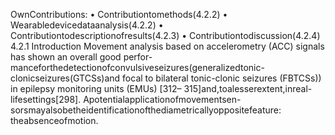 OwnContributions:
• Contributiontomethods(4.2.2)
• Wearabledevicedataanalysis(4.2.2)
• Contributiontodescriptionofresults(4.2.3)
• Contributiontodiscussion(4.2.4)
4.2.1 Introduction
Movement analysis based on accelerometry (ACC) signals has shown an overall good perfor-
manceforthedetectionofconvulsiveseizures(generalizedtonic-clonicseizures(GTCSs)and
focal to bilateral tonic-clonic seizures (FBTCSs)) in epilepsy monitoring units (EMUs) [312–
315]and,toalesserextent,inreal-lifesettings[298]. Apotentialapplicationofmovementsen-
sorsmayalsobetheidentificationofthediametricallyoppositefeature: theabsenceofmotion.